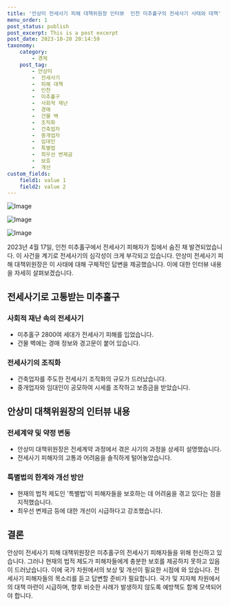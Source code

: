 ```yaml
---
title: '안상미 전세사기 피해 대책위원장 인터뷰  인천 미추홀구의 전세사기 사태와 대책'
menu_order: 1
post_status: publish
post_excerpt: This is a post excerpt
post_date: 2023-10-20 20:14:59
taxonomy:
    category:
        - 경제
    post_tag:
        - 안상미
        -  전세사기
        -  피해 대책
        -  인천
        -  미추홀구
        -  사회적 재난
        -  경매
        -  건물 벽
        -  조직화
        -  건축업자
        -  중개업자
        -  임대인
        -  특별법
        -  최우선 변제금
        -  보호
        -  개선
custom_fields:
    field1: value 1
    field2: value 2
---
```


![Image](https://imgnews.pstatic.net/image/028/2024/02/07/0002676108_001_20240207142501067.jpg?type=w647)

![Image](https://imgnews.pstatic.net/image/028/2024/02/07/0002676108_002_20240207142501089.jpg?type=w647)

![Image](https://imgnews.pstatic.net/image/028/2024/02/07/0002676108_003_20240207142501118.jpg?type=w647)


2023년 4월 17일, 인천 미추홀구에서 전세사기 피해자가 집에서 숨진 채 발견되었습니다. 이 사건을 계기로 전세사기의 심각성이 크게 부각되고 있습니다. 안상미 전세사기 피해 대책위원장은 이 사태에 대해 구체적인 답변을 제공했습니다. 이에 대한 인터뷰 내용을 자세히 살펴보겠습니다.

## 전세사기로 고통받는 미추홀구
### 사회적 재난 속의 전세사기
- 미추홀구 2800여 세대가 전세사기 피해를 입었습니다.
- 건물 벽에는 경매 정보와 경고문이 붙어 있습니다.

### 전세사기의 조직화
- 건축업자를 주도한 전세사기 조직화의 규모가 드러났습니다.
- 중개업자와 임대인이 공모하여 시세를 조작하고 보증금을 받았습니다.

## 안상미 대책위원장의 인터뷰 내용
### 전세계약 및 약정 변동
- 안상미 대책위원장은 전세계약 과정에서 겪은 사기의 과정을 상세히 설명했습니다.
- 전세사기 피해자의 고통과 어려움을 솔직하게 털어놓았습니다.

### 특별법의 한계와 개선 방안
- 현재의 법적 제도인 '특별법'이 피해자들을 보호하는 데 어려움을 겪고 있다는 점을 지적했습니다.
- 최우선 변제금 등에 대한 개선이 시급하다고 강조했습니다.

## 결론
안상미 전세사기 피해 대책위원장은 미추홀구의 전세사기 피해자들을 위해 헌신하고 있습니다. 그러나 현재의 법적 제도가 피해자들에게 충분한 보호를 제공하지 못하고 있음이 드러났습니다. 이에 국가 차원에서의 보상 및 개선이 필요한 시점에 와 있습니다. 전세사기 피해자들의 목소리를 듣고 답변할 준비가 필요합니다. 국가 및 지자체 차원에서의 대책 마련이 시급하며, 향후 비슷한 사례가 발생하지 않도록 예방책도 함께 모색되어야 합니다.
